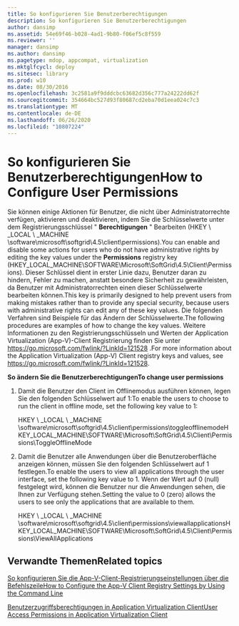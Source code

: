 ```yaml
---
title: So konfigurieren Sie Benutzerberechtigungen
description: So konfigurieren Sie Benutzerberechtigungen
author: dansimp
ms.assetid: 54e69f46-b028-4ad1-9b80-f06ef5c8f559
ms.reviewer: ''
manager: dansimp
ms.author: dansimp
ms.pagetype: mdop, appcompat, virtualization
ms.mktglfcycl: deploy
ms.sitesec: library
ms.prod: w10
ms.date: 08/30/2016
ms.openlocfilehash: 3c2581a9f9dddcbc63682d356c777a24222dd62f
ms.sourcegitcommit: 354664bc527d93f80687cd2eba70d1eea024c7c3
ms.translationtype: MT
ms.contentlocale: de-DE
ms.lasthandoff: 06/26/2020
ms.locfileid: "10807224"
---
```

# <span data-ttu-id="7adb3-103">So konfigurieren Sie Benutzerberechtigungen</span><span class="sxs-lookup"><span data-stu-id="7adb3-103">How to Configure User Permissions</span></span>


<span data-ttu-id="7adb3-104">Sie können einige Aktionen für Benutzer, die nicht über Administratorrechte verfügen, aktivieren und deaktivieren, indem Sie die Schlüsselwerte unter dem Registrierungsschlüssel " **Berechtigungen** " Bearbeiten (HKEY \ _LOCAL \ _MACHINE \\software\\microsoft\\softgrid\\4.5\\client\\permissions).</span><span class="sxs-lookup"><span data-stu-id="7adb3-104">You can enable and disable some actions for users who do not have administrative rights by editing the key values under the **Permissions** registry key (HKEY\_LOCAL\_MACHINE\\SOFTWARE\\Microsoft\\SoftGrid\\4.5\\Client\\Permissions).</span></span> <span data-ttu-id="7adb3-105">Dieser Schlüssel dient in erster Linie dazu, Benutzer daran zu hindern, Fehler zu machen, anstatt besondere Sicherheit zu gewährleisten, da Benutzer mit Administratorrechten einen dieser Schlüsselwerte bearbeiten können.</span><span class="sxs-lookup"><span data-stu-id="7adb3-105">This key is primarily designed to help prevent users from making mistakes rather than to provide any special security, because users with administrative rights can edit any of these key values.</span></span> <span data-ttu-id="7adb3-106">Die folgenden Verfahren sind Beispiele für das Ändern der Schlüsselwerte.</span><span class="sxs-lookup"><span data-stu-id="7adb3-106">The following procedures are examples of how to change the key values.</span></span> <span data-ttu-id="7adb3-107">Weitere Informationen zu den Registrierungsschlüsseln und Werten der Application Virtualization (App-V)-Client Registrierung finden Sie unter <https://go.microsoft.com/fwlink/?LinkId=121528> .</span><span class="sxs-lookup"><span data-stu-id="7adb3-107">For more information about the Application Virtualization (App-V) Client registry keys and values, see <https://go.microsoft.com/fwlink/?LinkId=121528>.</span></span>

**<span data-ttu-id="7adb3-108">So ändern Sie die Benutzerberechtigungen</span><span class="sxs-lookup"><span data-stu-id="7adb3-108">To change user permissions</span></span>**

1.  <span data-ttu-id="7adb3-109">Damit die Benutzer den Client im Offlinemodus ausführen können, legen Sie den folgenden Schlüsselwert auf 1:</span><span class="sxs-lookup"><span data-stu-id="7adb3-109">To enable the users to choose to run the client in offline mode, set the following key value to 1:</span></span>

    <span data-ttu-id="7adb3-110">HKEY \ _LOCAL \ _MACHINE \\software\\microsoft\\softgrid\\4.5\\client\\permissions\\toggleofflinemode</span><span class="sxs-lookup"><span data-stu-id="7adb3-110">HKEY\_LOCAL\_MACHINE\\SOFTWARE\\Microsoft\\SoftGrid\\4.5\\Client\\Permissions\\ToggleOfflineMode</span></span>

2.  <span data-ttu-id="7adb3-111">Damit die Benutzer alle Anwendungen über die Benutzeroberfläche anzeigen können, müssen Sie den folgenden Schlüsselwert auf 1 festlegen.</span><span class="sxs-lookup"><span data-stu-id="7adb3-111">To enable the users to view all applications through the user interface, set the following key value to 1.</span></span> <span data-ttu-id="7adb3-112">Wenn der Wert auf 0 (null) festgelegt wird, können die Benutzer nur die Anwendungen sehen, die Ihnen zur Verfügung stehen.</span><span class="sxs-lookup"><span data-stu-id="7adb3-112">Setting the value to 0 (zero) allows the users to see only the applications that are available to them.</span></span>

    <span data-ttu-id="7adb3-113">HKEY \ _LOCAL \ _MACHINE \\software\\microsoft\\softgrid\\4.5\\client\\permissions\\viewallapplications</span><span class="sxs-lookup"><span data-stu-id="7adb3-113">HKEY\_LOCAL\_MACHINE\\SOFTWARE\\Microsoft\\SoftGrid\\4.5\\Client\\Permissions\\ViewAllApplications</span></span>

## <span data-ttu-id="7adb3-114">Verwandte Themen</span><span class="sxs-lookup"><span data-stu-id="7adb3-114">Related topics</span></span>


[<span data-ttu-id="7adb3-115">So konfigurieren Sie die App-V-Client-Registrierungseinstellungen über die Befehlszeile</span><span class="sxs-lookup"><span data-stu-id="7adb3-115">How to Configure the App-V Client Registry Settings by Using the Command Line</span></span>](how-to-configure-the-app-v-client-registry-settings-by-using-the-command-line.md)

[<span data-ttu-id="7adb3-116">Benutzerzugriffsberechtigungen in Application Virtualization Client</span><span class="sxs-lookup"><span data-stu-id="7adb3-116">User Access Permissions in Application Virtualization Client</span></span>](user-access-permissions-in-application-virtualization-client.md)

 

 





